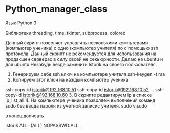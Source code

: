# Python_manager_class

Язык Python 3

Библиотеки threading, time, tkinter, subprocess, colored

Данный скрипт позволяет управлять несколькими компьтерами (компьютер ученика) с одно (компьютер учителя) по с помощью ssh протокола.
Данный скрипт не рекомендуется для использования на продакшен серверах в силу своей не секьюрности.
Делаю на ubuntu и для ubuntu
Незабудь везде заменить Istorik на своего пользователя.

1. Генерируем себе ssh ключ на компьютере учителя
 ssh-keygen -t rsa
2. Копируем этот ключ на каждый компьютер ученика

 ssh-copy-id istorik@192.168.10.51
 ssh-copy-id istorik@192.168.10.52
 ...
 ssh-copy-id istorik@192.168.10.60
3. В скрипте редактируем ip в списке ip_list_all
4. На компьютере ученика позволяем выполнения команд sudo без ввода пароля из учетной записис учителя.
 sudo visudo

в конец дописать

 istorik ALL=(ALL) NOPASSWD:ALL
